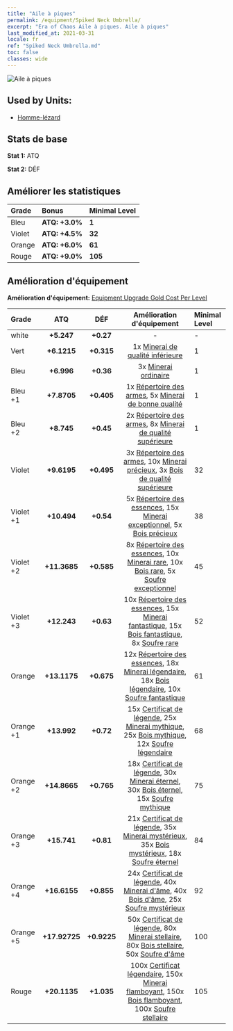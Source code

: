 ```yaml
---
title: "Aile à piques"
permalink: /equipment/Spiked Neck Umbrella/
excerpt: "Era of Chaos Aile à piques. Aile à piques"
last_modified_at: 2021-03-31
locale: fr
ref: "Spiked Neck Umbrella.md"
toc: false
classes: wide
---
```


  ![Aile à piques](/images/e/e_8021.png)

## Used by Units:

* [Homme-lézard](/fr/units/Lizardman/) 


## Stats de base
 **Stat 1:** ATQ

 **Stat 2:** DÉF

## Améliorer les statistiques

  |     Grade    |   Bonus | Minimal Level | 
  |:-------------|:--------|:--------------| 
  | Bleu | **ATQ: +3.0%** | **1** | 
  | Violet | **ATQ: +4.5%** | **32** | 
  | Orange | **ATQ: +6.0%** | **61** | 
  | Rouge | **ATQ: +9.0%** | **105** | 


## Amélioration d'équipement
 **Amélioration d'équipement:** [Equipment Upgrade Gold Cost Per Level](/equipment/EquipmentUpgradeCostPerLevel/) 

  |          Grade      | ATQ | DÉF | Amélioration d'équipement | Minimal Level |
  |:--------------------|:---------:|:---------:|:----------------:|:--------------|
  | white | **+5.247** | **+0.27** | - | - |
  | Vert | **+6.1215** | **+0.315** | 1x [Minerai de qualité inférieure](/fr/Items/mat_1/) | 1 |
  | Bleu | **+6.996** | **+0.36** | 3x [Minerai ordinaire](/fr/Items/mat_6/) | 1 |
  | Bleu +1 | **+7.8705** | **+0.405** | 1x [Répertoire des armes](/fr/Items/mat_18/), 5x [Minerai de bonne qualité](/fr/Items/mat_12/) | 1 |
  | Bleu +2 | **+8.745** | **+0.45** | 2x [Répertoire des armes](/fr/Items/mat_25/), 8x [Minerai de qualité supérieure](/fr/Items/mat_19/) | 1 |
  | Violet | **+9.6195** | **+0.495** | 3x [Répertoire des armes](/fr/Items/mat_32/), 10x [Minerai précieux](/fr/Items/mat_26/), 3x [Bois de qualité supérieure](/fr/Items/mat_20/) | 32 |
  | Violet +1 | **+10.494** | **+0.54** | 5x [Répertoire des essences](/fr/Items/mat_39/), 15x [Minerai exceptionnel](/fr/Items/mat_33/), 5x [Bois précieux](/fr/Items/mat_27/) | 38 |
  | Violet +2 | **+11.3685** | **+0.585** | 8x [Répertoire des essences](/fr/Items/mat_46/), 10x [Minerai rare](/fr/Items/mat_40/), 10x [Bois rare](/fr/Items/mat_41/), 5x [Soufre exceptionnel](/fr/Items/mat_36/) | 45 |
  | Violet +3 | **+12.243** | **+0.63** | 10x [Répertoire des essences](/fr/Items/mat_53/), 15x [Minerai fantastique](/fr/Items/mat_47/), 15x [Bois fantastique](/fr/Items/mat_48/), 8x [Soufre rare](/fr/Items/mat_43/) | 52 |
  | Orange | **+13.1175** | **+0.675** | 12x [Répertoire des essences](/fr/Items/mat_60/), 18x [Minerai légendaire](/fr/Items/mat_54/), 18x [Bois légendaire](/fr/Items/mat_55/), 10x [Soufre fantastique](/fr/Items/mat_50/) | 61 |
  | Orange +1 | **+13.992** | **+0.72** | 15x [Certificat de légende](/fr/Items/mat_67/), 25x [Minerai mythique](/fr/Items/mat_61/), 25x [Bois mythique](/fr/Items/mat_62/), 12x [Soufre légendaire](/fr/Items/mat_57/) | 68 |
  | Orange +2 | **+14.8665** | **+0.765** | 18x [Certificat de légende](/fr/Items/mat_74/), 30x [Minerai éternel](/fr/Items/mat_68/), 30x [Bois éternel](/fr/Items/mat_69/), 15x [Soufre mythique](/fr/Items/mat_64/) | 75 |
  | Orange +3 | **+15.741** | **+0.81** | 21x [Certificat de légende](/fr/Items/mat_81/), 35x [Minerai mystérieux](/fr/Items/mat_75/), 35x [Bois mystérieux](/fr/Items/mat_76/), 18x [Soufre éternel](/fr/Items/mat_71/) | 84 |
  | Orange +4 | **+16.6155** | **+0.855** | 24x [Certificat de légende](/fr/Items/mat_88/), 40x [Minerai d'âme](/fr/Items/mat_82/), 40x [Bois d'âme](/fr/Items/mat_83/), 25x [Soufre mystérieux](/fr/Items/mat_78/) | 92 |
  | Orange +5 | **+17.92725** | **+0.9225** | 50x [Certificat de légende](/fr/Items/mat_95/), 80x [Minerai stellaire](/fr/Items/mat_89/), 80x [Bois stellaire](/fr/Items/mat_90/), 50x [Soufre d'âme](/fr/Items/mat_85/) | 100 |
  | Rouge | **+20.1135** | **+1.035** | 100x [Certificat légendaire](/fr/Items/mat_102/), 150x [Minerai flamboyant](/fr/Items/mat_96/), 150x [Bois flamboyant](/fr/Items/mat_97/), 100x [Soufre stellaire](/fr/Items/mat_92/) | 105 |

